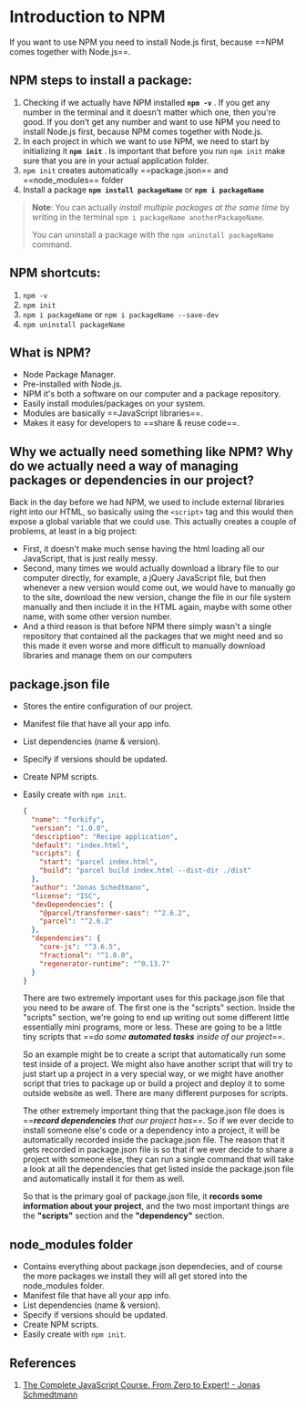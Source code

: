 # Introduction to NPM

If you want to use NPM you need to install Node.js first, because ==NPM comes together with Node.js==.

## NPM steps to install a package:

1. Checking if we actually have NPM installed **`npm -v`** . If you get any number in the terminal and it doesn't matter which one, then you're good. If you don’t get any number and want to use NPM you need to install Node.js first, because NPM comes together with Node.js.
2. In each project in which we want to use NPM, we need to start by initializing it **`npm init`** . Is important that before you run `npm init` make sure that you are in your actual application folder.
3. `npm init` creates automatically ==package.json== and ==node_modules== folder
4. Install a package **`npm install packageName`** or **`npm i packageName`**

> **Note**: You can actually _install multiple packages at the same time_ by writing in the terminal `npm i packageName anotherPackageName`.
>
> You can uninstall a package with the `npm uninstall packageName` command.

## NPM shortcuts:

1. `npm -v`
2. `npm init`
3. `npm i packageName` or `npm i packageName --save-dev`
4. `npm uninstall packageName`

## What is NPM?

- Node Package Manager.
- Pre-installed with Node.js.
- NPM it's both a software on our computer and a package repository.
- Easily install modules/packages on your system.
- Modules are basically ==JavaScript libraries==.
- Makes it easy for developers to ==share & reuse code==.

## Why we actually need something like NPM? Why do we actually need a way of managing packages or dependencies in our project?

Back in the day before we had NPM, we used to include external libraries right into our HTML, so basically using the ```<script>``` tag and this would then expose a global variable that we could use. This actually creates a couple of problems, at least in a big project:

- First, it doesn't make much sense having the html loading all our JavaScript, that is just really messy.
- Second, many times we would actually download a library file to our computer directly, for example, a jQuery JavaScript file, but then whenever a new version would come out, we would have to manually go to the site, download the new version, change the file in our file system manually and then include it in the HTML again, maybe with some other name, with some other version number.
- And a third reason is that before NPM there simply wasn't a single repository that contained all the packages that we might need and so this made it even worse and more difficult to manually download libraries and manage them on our computers

## package.json file

- Stores the entire configuration of our project.

- Manifest file that have all your app info.

- List dependencies (name & version).

- Specify if versions should be updated.

- Create NPM scripts.

- Easily create with ```npm init```.

  ```json
  {
    "name": "forkify",
    "version": "1.0.0",
    "description": "Recipe application",
    "default": "index.html",
    "scripts": {
      "start": "parcel index.html",
      "build": "parcel build index.html --dist-dir ./dist"
    },
    "author": "Jonas Schedtmann",
    "license": "ISC",
    "devDependencies": {
      "@parcel/transformer-sass": "^2.6.2",
      "parcel": "^2.6.2"
    },
    "dependencies": {
      "core-js": "^3.6.5",
      "fractional": "^1.0.0",
      "regenerator-runtime": "^0.13.7"
    }
  }
  ```
  
  There are two extremely important uses for this package.json file that you need to be aware of. The first one is the "scripts" section. Inside the "scripts" section, we're going to end up writing out some different little essentially mini programs, more or less. These are going to be a little tiny scripts that ==_do some **automated tasks** inside of our project_==. 
  
  So an example might be to create a script that automatically run some test inside of a project. We might also have another script that will try to just start up a project in a very special way, or we might have another script that tries to package up or build a project and deploy it to some outside website as well. There are many different purposes for scripts.
  
  The other extremely important thing that the package.json file does is ==_**record dependencies** that our project has_==. So if we ever decide to install someone else's code or a dependency into a project, it will be automatically recorded inside the package.json file.  The reason that it gets recorded in package.json file is so that if we ever decide to share a project with someone else, they can run a single command that will take a look at all the dependencies that get listed inside the package.json file and automatically install it for them as well.
  
  So that is the primary goal of package.json file, it **records some information about your project**, and the two most important things are the **"scripts"** section and the **"dependency"** section.

## node_modules folder

- Contains everything about package.json dependecies, and of course the more packages we install they will all get stored into the node_modules folder.
- Manifest file that have all your app info.
- List dependencies (name & version).
- Specify if versions should be updated.
- Create NPM scripts.
- Easily create with ```npm init```.

## References

1. [The Complete JavaScript Course. From Zero to Expert! - Jonas Schmedtmann](https://www.udemy.com/course/the-complete-javascript-course/?utm_source=adwords&utm_medium=udemyads&utm_campaign=JavaScript_v.PROF_la.EN_cc.ROWMTA-B_ti.6368&utm_content=deal4584&utm_term=_._ag_130756014153_._ad_558386196906_._kw__._de_c_._dm__._pl__._ti_dsa-774930039569_._li_1011789_._pd__._&matchtype=&gclid=CjwKCAjwiuuRBhBvEiwAFXKaNCuaAhZ8UB5kIldtb76eeAyfM0SUKeceBq3FKF24pNxDVe-_g0-DPxoCnWwQAvD_BwE)
